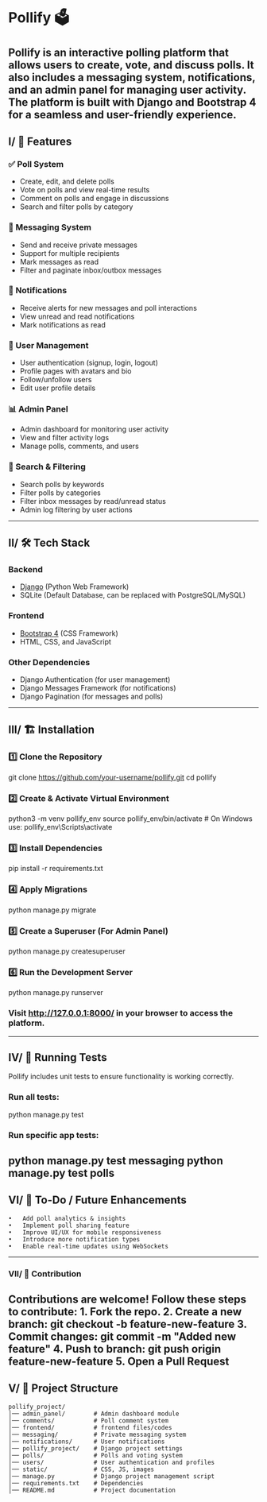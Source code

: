 # Pollify 🗳️

Pollify is an interactive polling platform that allows users to create, vote, and discuss polls. It also includes a messaging system, notifications, and an admin panel for managing user activity. The platform is built with Django and Bootstrap 4 for a seamless and user-friendly experience.
---

## I/ 🚀 Features

### ✅ Poll System
- Create, edit, and delete polls
- Vote on polls and view real-time results
- Comment on polls and engage in discussions
- Search and filter polls by category

### 📩 Messaging System
- Send and receive private messages
- Support for multiple recipients
- Mark messages as read
- Filter and paginate inbox/outbox messages

### 🔔 Notifications
- Receive alerts for new messages and poll interactions
- View unread and read notifications
- Mark notifications as read

### 👥 User Management
- User authentication (signup, login, logout)
- Profile pages with avatars and bio
- Follow/unfollow users
- Edit user profile details

### 📊 Admin Panel
- Admin dashboard for monitoring user activity
- View and filter activity logs
- Manage polls, comments, and users

### 🔎 Search & Filtering
- Search polls by keywords
- Filter polls by categories
- Filter inbox messages by read/unread status
- Admin log filtering by user actions
---

## II/ 🛠️ Tech Stack

### Backend
- [Django](https://www.djangoproject.com/) (Python Web Framework)
- SQLite (Default Database, can be replaced with PostgreSQL/MySQL)

### Frontend
- [Bootstrap 4](https://getbootstrap.com/) (CSS Framework)
- HTML, CSS, and JavaScript

### Other Dependencies
- Django Authentication (for user management)
- Django Messages Framework (for notifications)
- Django Pagination (for messages and polls)
---

## III/ 🏗️ Installation

### 1️⃣ Clone the Repository

git clone https://github.com/your-username/pollify.git
cd pollify

### 2️⃣ Create & Activate Virtual Environment
python3 -m venv pollify_env
source pollify_env/bin/activate  # On Windows use: pollify_env\Scripts\activate

### 3️⃣ Install Dependencies
pip install -r requirements.txt

### 4️⃣ Apply Migrations
python manage.py migrate

### 5️⃣ Create a Superuser (For Admin Panel)
python manage.py createsuperuser

### 6️⃣ Run the Development Server
python manage.py runserver

### Visit http://127.0.0.1:8000/ in your browser to access the platform.
---

## IV/ 🧪 Running Tests
Pollify includes unit tests to ensure functionality is working correctly.

### Run all tests:
python manage.py test

### Run specific app tests:
python manage.py test messaging
python manage.py test polls
---

## VI/ 📌 To-Do / Future Enhancements
	•	Add poll analytics & insights
	•	Implement poll sharing feature
	•	Improve UI/UX for mobile responsiveness
	•	Introduce more notification types
	•	Enable real-time updates using WebSockets
---

### VII/ 🤝 Contribution
Contributions are welcome! Follow these steps to contribute:
	1.	Fork the repo.
	2.	Create a new branch: git checkout -b feature-new-feature
	3.	Commit changes: git commit -m "Added new feature"
	4.	Push to branch: git push origin feature-new-feature
	5.	Open a Pull Request
---

## V/ 📁 Project Structure
```
pollify_project/
│── admin_panel/        # Admin dashboard module
│── comments/           # Poll comment system
│── frontend/           # frontend files/codes
│── messaging/          # Private messaging system
│── notifications/      # User notifications
│── pollify_project/    # Django project settings
│── polls/              # Polls and voting system
│── users/              # User authentication and profiles
│── static/             # CSS, JS, images
│── manage.py           # Django project management script
│── requirements.txt    # Dependencies
│── README.md           # Project documentation